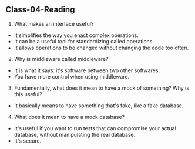 ## Class-04-Reading

1. What makes an interface useful?

* It simplifies the way you enact complex operations.
* It can be a useful tool for standardizing called operations. 
* It allows operations to be changed without changing the code too often.

2. Why is middleware called middleware?

* It is what it says: it's software between two other softwares. 
* You have more control when using middleware. 


3. Fundamentally, what does it mean to have a mock of something? Why is this useful?

* It basically means to have something that's fake, like a fake database.


4. What does it mean to have a mock database?

* It's useful if you want to run tests that can compromise your actual database, without manipulating the real database.
* It's secure.
